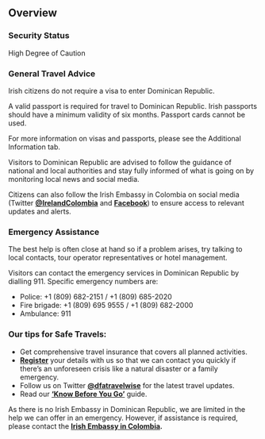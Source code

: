 ## Overview

### **Security Status**

High Degree of Caution

### **General Travel Advice**

Irish citizens do not require a visa to enter Dominican Republic.

A valid passport is required for travel to Dominican Republic. Irish passports should have a minimum validity of six months. Passport cards cannot be used.

For more information on visas and passports, please see the Additional Information tab.

Visitors to Dominican Republic are advised to follow the guidance of national and local authorities and stay fully informed of what is going on by monitoring local news and social media.

Citizens can also follow the Irish Embassy in Colombia on social media (Twitter [**@IrelandColombia**](https://twitter.com/embcol_ireland?lang=en) and [**Facebook**](https://www.facebook.com/IrelandColombia/)) to ensure access to relevant updates and alerts.

### **Emergency Assistance**

The best help is often close at hand so if a problem arises, try talking to local contacts, tour operator representatives or hotel management.

Visitors can contact the emergency services in Dominican Republic by dialling 911. Specific emergency numbers are:

* Police: +1 (809) 682-2151 / +1 (809) 685-2020
* Fire brigade: +1 (809) 695 9555 / +1 (809) 682-2000
* Ambulance: 911

### **Our tips for Safe Travels:**

* Get comprehensive travel insurance that covers all planned activities.
* [**Register**](/en/dfa/overseas-travel/citizens-registration/) your details with us so that we can contact you quickly if there’s an unforeseen crisis like a natural disaster or a family emergency.
* Follow us on Twitter [**@dfatravelwise**](https://www.twitter.com/DFATravelWise) for the latest travel updates.
* Read our [**‘Know Before You Go’**](/en/dfa/overseas-travel/know-before-you-go/) guide.

As there is no Irish Embassy in Dominican Republic, we are limited in the help we can offer in an emergency. However, if assistance is required, please contact the [**Irish Embassy in Colombia**](/en/colombia/bogota/)**.**